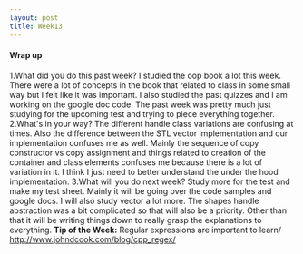 ```yaml
---
layout: post
title: Week13
---
```


#### Wrap up
1.What did you do this past week?
I studied the oop book a lot this week. There were a lot of concepts in the book that related to class in some small way but I felt like it was important. I also studied the past quizzes and I am working on the google doc code. The past week was pretty much just studying for the upcoming test and trying to piece everything together.
2.What's in your way?
The different handle class variations are confusing at times. Also the difference between the STL vector implementation and our implementation confuses me as well. Mainly the sequence of copy constructor vs copy assignment and things related to creation of the container and class elements confuses me because there is a lot of variation in it. I think I just need to better understand the under the hood implementation. 
3.What will you do next week?
Study more for the test and make my test sheet. Mainly it will be going over the code samples and google docs. I will also study vector a lot more. The shapes handle abstraction was a bit complicated so that will also be a priority. Other than that it will be writing things down to really grasp the explanations to everything.
**Tip of the Week:** Regular expressions are important to learn/
<http://www.johndcook.com/blog/cpp_regex/>
